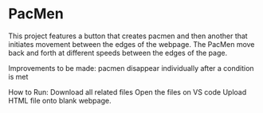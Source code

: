 # PacMen
This project features a button that creates pacmen and then another that initiates movement between the edges of the webpage.
The PacMen move back and forth at different speeds between the edges of the page.

Improvements to be made:
pacmen disappear individually after a condition is met 

How to Run:
Download all related files 
Open the files on VS code
Upload HTML file onto blank webpage.
